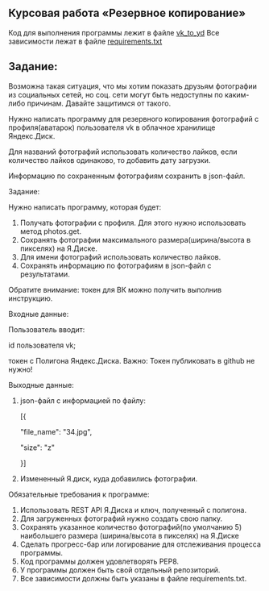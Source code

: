 ## Курсовая работа «Резервное копирование»

Код для выполнения программы лежит в файле [vk_to_yd](https://github.com/NadezhdaLimanova/vk_yd/blob/main/vk_to_yd.py)
Все зависимости лежат в файле [requirements.txt](https://github.com/NadezhdaLimanova/vk_yd/blob/main/requirements.txt) 

## Задание:

Возможна такая ситуация, что мы хотим показать друзьям фотографии из социальных сетей, но соц. сети могут быть недоступны по каким-либо причинам. Давайте защитимся от такого.

Нужно написать программу для резервного копирования фотографий с профиля(аватарок) пользователя vk в облачное хранилище Яндекс.Диск.

Для названий фотографий использовать количество лайков, если количество лайков одинаково, то добавить дату загрузки.

Информацию по сохраненным фотографиям сохранить в json-файл.

Задание:

Нужно написать программу, которая будет:

1. Получать фотографии с профиля. Для этого нужно использовать метод photos.get.
2. Сохранять фотографии максимального размера(ширина/высота в пикселях) на Я.Диске.
3. Для имени фотографий использовать количество лайков.
4. Сохранять информацию по фотографиям в json-файл с результатами.
   
Обратите внимание: токен для ВК можно получить выполнив инструкцию.

Входные данные:

Пользователь вводит:

id пользователя vk;

токен с Полигона Яндекс.Диска. Важно: Токен публиковать в github не нужно!

Выходные данные:

1. json-файл с информацией по файлу:

    [{
    
    "file_name": "34.jpg",
    
    "size": "z"
    
    }]

    
2. Измененный Я.диск, куда добавились фотографии.​​

Обязательные требования к программе:

1. Использовать REST API Я.Диска и ключ, полученный с полигона.
2. Для загруженных фотографий нужно создать свою папку.
3. Сохранять указанное количество фотографий(по умолчанию 5) наибольшего размера (ширина/высота в пикселях) на Я.Диске
4. Сделать прогресс-бар или логирование для отслеживания процесса программы.
5. Код программы должен удовлетворять PEP8.
6. У программы должен быть свой отдельный репозиторий.
7. Все зависимости должны быть указаны в файле requiremеnts.txt.​
